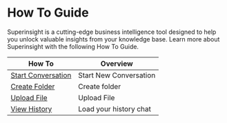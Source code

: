 # How To Guide

Superinsight is a cutting-edge business intelligence tool designed to help you unlock valuable insights from your knowledge base.
Learn more about Superinsight with the following How To Guide.

| How To                                    | Overview                       |
| ---------------------------------         | ------------------------------ |
| [Start Conversation](new-conversation.md)    | Start New Conversation         |
| [Create Folder](folder-create.md)            | Create folder                  |
| [Upload File](file-upload.md)                | Upload File                    |
| [View History](history.md)                   | Load your history chat         |


